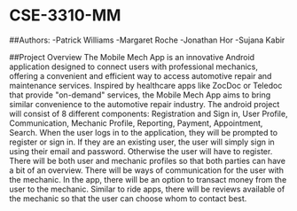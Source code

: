 # CSE-3310-MM

##Authors:
-Patrick Williams
-Margaret Roche
-Jonathan Hor
-Sujana Kabir

##Project Overview
The Mobile Mech App is an innovative Android application designed to connect users with professional mechanics, offering a convenient and efficient way to access automotive repair and maintenance services. Inspired by healthcare apps like ZocDoc or Teledoc that provide "on-demand" services, the Mobile Mech App aims to bring similar convenience to the automotive repair industry. 
The android project will consist of 8 different components: Registration and Sign in, User Profile, Communication, Mechanic Profile, Reporting, Payment, Appointment, Search. When the user logs in to the application, they will be prompted to register or sign in. If they are an existing user, the user will simply sign in using their email and password. Otherwise the user will have to register. There will be both user and mechanic profiles so that both parties can have a bit of an overview. There will be ways of communication for the user with the mechanic. In the app, there will be an option to transact money from the user to the mechanic. Similar to ride apps, there will be reviews available of the mechanic so that the user can choose whom to contact best. 
